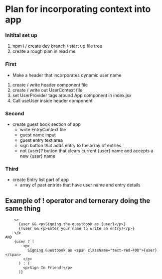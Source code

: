# Plan for incorporating context into app

### Initital set up

1. npm i / create dev branch / start up file tree
2. create a rough plan in read me

### First

- Make a header that incorporates dynamic user name

1. create / write header component file
2. create / write out UserContext file
3. set UserProvider tags around App component in index.jsx
4. Call useUser inside header component

### Second

- create guest book section of app
  - write EntryContext file
  - guest name input
  - guest entry text area
  - sign button that adds entry to the array of entries
  - not {user}? button that clears current {user} name and accepts a new {user} name

### Third

- create Entry list part of app
  - array of past entries that have user name and entry details

## Example of ! operator and ternerary doing the same thing

```
    <>
      {user && <p>Signing the guestbook as {user}</p>}
      {!user && <p>Enter your name to write an entry!</p>}
    </>
AND
    {user ? (
        <p>
          Signing Guestbook as <span className="text-red-400">{user}</span>
        </p>
      ) : (
        <p>Sign In Friend!</p>
      )}
```
